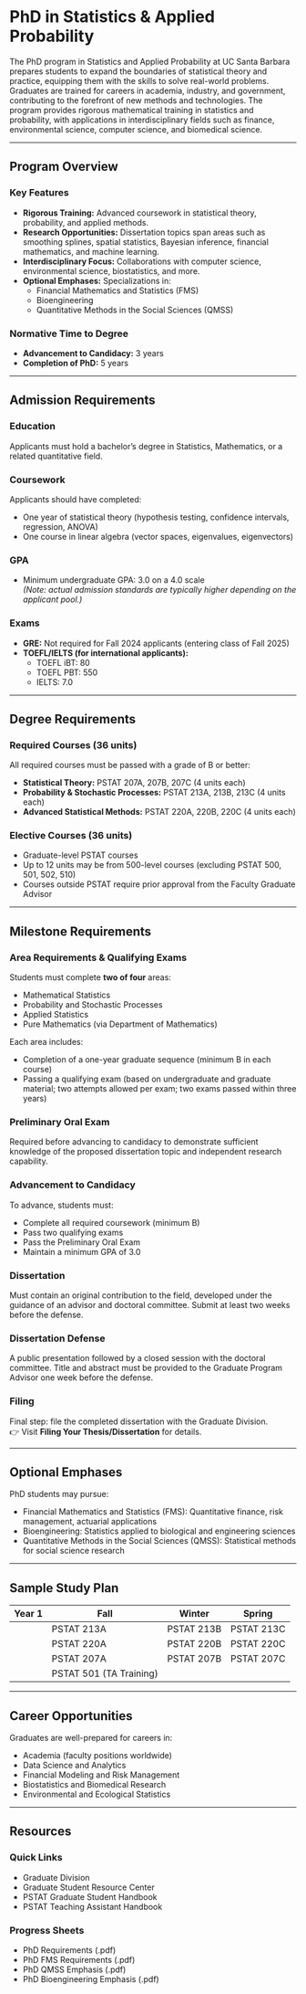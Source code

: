 # PhD in Statistics & Applied Probability

The PhD program in Statistics and Applied Probability at UC Santa Barbara prepares students to expand the boundaries of statistical theory and practice, equipping them with the skills to solve real-world problems. Graduates are trained for careers in academia, industry, and government, contributing to the forefront of new methods and technologies. The program provides rigorous mathematical training in statistics and probability, with applications in interdisciplinary fields such as finance, environmental science, computer science, and biomedical science.

---

## Program Overview

### Key Features

- **Rigorous Training:** Advanced coursework in statistical theory, probability, and applied methods.
- **Research Opportunities:** Dissertation topics span areas such as smoothing splines, spatial statistics, Bayesian inference, financial mathematics, and machine learning.
- **Interdisciplinary Focus:** Collaborations with computer science, environmental science, biostatistics, and more.
- **Optional Emphases:** Specializations in:
  - Financial Mathematics and Statistics (FMS)
  - Bioengineering
  - Quantitative Methods in the Social Sciences (QMSS)

### Normative Time to Degree

- **Advancement to Candidacy:** 3 years  
- **Completion of PhD:** 5 years

---

## Admission Requirements

### Education

Applicants must hold a bachelor’s degree in Statistics, Mathematics, or a related quantitative field.

### Coursework

Applicants should have completed:
- One year of statistical theory (hypothesis testing, confidence intervals, regression, ANOVA)
- One course in linear algebra (vector spaces, eigenvalues, eigenvectors)

### GPA

- Minimum undergraduate GPA: 3.0 on a 4.0 scale  
*(Note: actual admission standards are typically higher depending on the applicant pool.)*

### Exams

- **GRE:** Not required for Fall 2024 applicants (entering class of Fall 2025)  
- **TOEFL/IELTS (for international applicants):**
  - TOEFL iBT: 80
  - TOEFL PBT: 550
  - IELTS: 7.0

---

## Degree Requirements

### Required Courses (36 units)

All required courses must be passed with a grade of B or better:
- **Statistical Theory:** PSTAT 207A, 207B, 207C (4 units each)
- **Probability & Stochastic Processes:** PSTAT 213A, 213B, 213C (4 units each)
- **Advanced Statistical Methods:** PSTAT 220A, 220B, 220C (4 units each)

### Elective Courses (36 units)

- Graduate-level PSTAT courses  
- Up to 12 units may be from 500-level courses (excluding PSTAT 500, 501, 502, 510)  
- Courses outside PSTAT require prior approval from the Faculty Graduate Advisor

---

## Milestone Requirements

### Area Requirements & Qualifying Exams

Students must complete **two of four** areas:
- Mathematical Statistics
- Probability and Stochastic Processes
- Applied Statistics
- Pure Mathematics (via Department of Mathematics)

Each area includes:
- Completion of a one-year graduate sequence (minimum B in each course)
- Passing a qualifying exam (based on undergraduate and graduate material; two attempts allowed per exam; two exams passed within three years)

### Preliminary Oral Exam

Required before advancing to candidacy to demonstrate sufficient knowledge of the proposed dissertation topic and independent research capability.

### Advancement to Candidacy

To advance, students must:
- Complete all required coursework (minimum B)
- Pass two qualifying exams
- Pass the Preliminary Oral Exam
- Maintain a minimum GPA of 3.0

### Dissertation

Must contain an original contribution to the field, developed under the guidance of an advisor and doctoral committee. Submit at least two weeks before the defense.

### Dissertation Defense

A public presentation followed by a closed session with the doctoral committee. Title and abstract must be provided to the Graduate Program Advisor one week before the defense.

### Filing

Final step: file the completed dissertation with the Graduate Division.  
👉 Visit **Filing Your Thesis/Dissertation** for details.

---

## Optional Emphases

PhD students may pursue:
- Financial Mathematics and Statistics (FMS): Quantitative finance, risk management, actuarial applications
- Bioengineering: Statistics applied to biological and engineering sciences
- Quantitative Methods in the Social Sciences (QMSS): Statistical methods for social science research

---

## Sample Study Plan

| Year 1        | Fall         | Winter        | Spring        |
|---------------|--------------|---------------|---------------|
|               | PSTAT 213A   | PSTAT 213B    | PSTAT 213C    |
|               | PSTAT 220A   | PSTAT 220B    | PSTAT 220C    |
|               | PSTAT 207A   | PSTAT 207B    | PSTAT 207C    |
|               | PSTAT 501 (TA Training) |        |               |

---

## Career Opportunities

Graduates are well-prepared for careers in:
- Academia (faculty positions worldwide)
- Data Science and Analytics
- Financial Modeling and Risk Management
- Biostatistics and Biomedical Research
- Environmental and Ecological Statistics

---

## Resources

### Quick Links
- Graduate Division  
- Graduate Student Resource Center  
- PSTAT Graduate Student Handbook  
- PSTAT Teaching Assistant Handbook

### Progress Sheets
- PhD Requirements (.pdf)  
- PhD FMS Requirements (.pdf)  
- PhD QMSS Emphasis (.pdf)  
- PhD Bioengineering Emphasis (.pdf)
